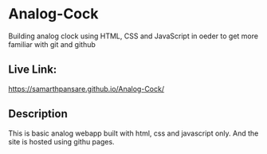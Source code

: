 # Analog-Cock
Building analog clock using HTML, CSS and JavaScript in oeder to get more familiar with git and github
## Live Link:
https://samarthpansare.github.io/Analog-Cock/
## Description
This is basic analog webapp built with html, css and javascript only. And the site is hosted using githu pages.
